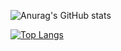 ![Anurag's GitHub stats](https://github-readme-stats.vercel.app/api?username=sleiphir&theme=dark&show_icons=true&hide_border=true&bg_color=0d1117)

[![Top Langs](https://github-readme-stats.vercel.app/api/top-langs/?username=sleiphir&layout=compact&theme=dark&hide_border=true&bg_color=0d1117)](https://github.com/anuraghazra/github-readme-stats)
